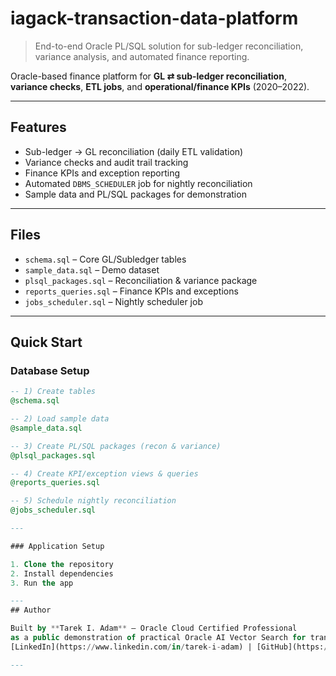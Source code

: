 # iagack-transaction-data-platform

> End-to-end Oracle PL/SQL solution for sub-ledger reconciliation, variance analysis, and automated finance reporting.

Oracle-based finance platform for **GL ⇄ sub-ledger reconciliation**, **variance checks**, **ETL jobs**, and **operational/finance KPIs** (2020–2022).

---

## Features
- Sub-ledger → GL reconciliation (daily ETL validation)
- Variance checks and audit trail tracking
- Finance KPIs and exception reporting
- Automated `DBMS_SCHEDULER` job for nightly reconciliation
- Sample data and PL/SQL packages for demonstration

---

## Files
- `schema.sql` – Core GL/Subledger tables  
- `sample_data.sql` – Demo dataset  
- `plsql_packages.sql` – Reconciliation & variance package  
- `reports_queries.sql` – Finance KPIs and exceptions  
- `jobs_scheduler.sql` – Nightly scheduler job  

---

## Quick Start

### Database Setup

```sql
-- 1) Create tables
@schema.sql

-- 2) Load sample data
@sample_data.sql

-- 3) Create PL/SQL packages (recon & variance)
@plsql_packages.sql

-- 4) Create KPI/exception views & queries
@reports_queries.sql

-- 5) Schedule nightly reconciliation
@jobs_scheduler.sql

---

### Application Setup

1. Clone the repository  
2. Install dependencies  
3. Run the app

---
## Author

Built by **Tarek I. Adam** – Oracle Cloud Certified Professional  
as a public demonstration of practical Oracle AI Vector Search for transportation analytics.  
[LinkedIn](https://www.linkedin.com/in/tarek-i-adam) | [GitHub](https://github.com/tibrahim62)

---


